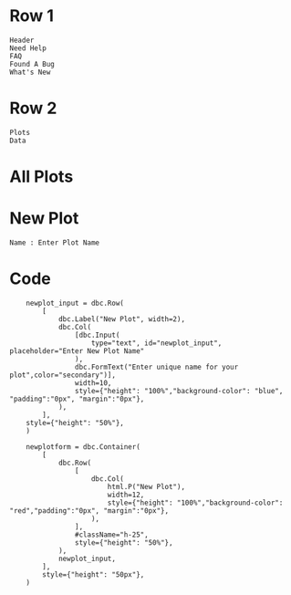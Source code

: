 # Row 1
    Header
    Need Help
    FAQ
    Found A Bug
    What's New
# Row 2
    Plots
    Data
  
# All Plots

# New Plot
    Name : Enter Plot Name
# Code

        newplot_input = dbc.Row(
            [
                dbc.Label("New Plot", width=2),
                dbc.Col(
                    [dbc.Input(
                        type="text", id="newplot_input", placeholder="Enter New Plot Name"
                    ),
                    dbc.FormText("Enter unique name for your plot",color="secondary")],
                    width=10,
                    style={"height": "100%","background-color": "blue", "padding":"0px", "margin":"0px"},
                ),
            ],
        style={"height": "50%"},
        )
        
        newplotform = dbc.Container(
            [
                dbc.Row(
                    [
                        dbc.Col(
                            html.P("New Plot"),
                            width=12,
                            style={"height": "100%","background-color": "red","padding":"0px", "margin":"0px"},
                        ),
                    ],
                    #className="h-25",
                    style={"height": "50%"},
                ),
                newplot_input,
            ],
            style={"height": "50px"},
        )
